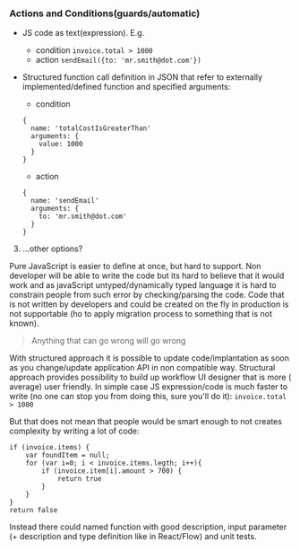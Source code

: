 ### Actions and Conditions(guards/automatic)
* JS code as text(expression). E.g.
	* condition ```invoice.total > 1000```
	* action ```sendEmail({to: 'mr.smith@dot.com'})```

* Structured function call definition in JSON that refer to externally implemented/defined function and specified arguments:
	* condition 
  ```javascipt
  {
    name: 'totalCostIsGreaterThan'
    arguments: {
      value: 1000
    }
  }
  ```	
   * action 
  ```javascipt
  {
    name: 'sendEmail'
    arguments: {
      to: 'mr.smith@dot.com'
    }
  }
  ```
3. ...other options?


Pure JavaScript is easier to define at once, but hard to support. Non developer will be able to write the code but its hard to believe that it would work and as javaScript untyped/dynamically typed language it is hard to constrain people from such error by checking/parsing the code. Code that is not written by developers and could be created on the fly in production is not supportable (ho to apply migration process to something that is not known).

> Anything that can go wrong will go wrong

With structured approach it is possible to update code/implantation as soon as you change/update application API in  non compatible way. Structural approach provides possibility to build up workflow UI designer that is more ( average) user friendly.
In simple case JS expression/code is much faster to write (no one can stop you from doing this, sure you'll do it):
```invoice.total > 1000```

But that does not mean that people would be smart enough to not creates complexity by writing a lot of code:
```javascipt
if (invoice.items) {
    var foundItem = null;
    for (var i=0; i < invoice.items.legth; i++){
        if (invoice.item[i].amount > 700) {
            return true
        }
    }
}
return false
```
Instead there could named function with good description, input parameter (+ description and type definition like in React/Flow) and unit tests.

